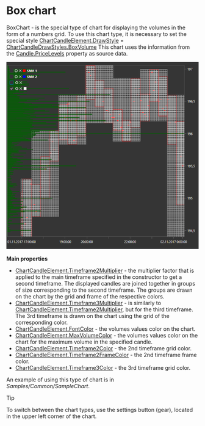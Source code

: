 # Box chart

BoxChart \- is the special type of chart for displaying the volumes in the form of a numbers grid. To use this chart type, it is necessary to set the special style [ChartCandleElement.DrawStyle](xref:StockSharp.Xaml.Charting.ChartCandleElement.DrawStyle) \= [ChartCandleDrawStyles.BoxVolume](xref:StockSharp.Xaml.Charting.ChartCandleDrawStyles.BoxVolume) This chart uses the information from the [Candle.PriceLevels](xref:StockSharp.Algo.Candles.Candle.PriceLevels) property as source data. 

![Gui BoxChart](../images/Gui_BoxChart.png)

**Main properties**

- [ChartCandleElement.Timeframe2Multiplier](xref:StockSharp.Xaml.Charting.ChartCandleElement.Timeframe2Multiplier) \- the multiplier factor that is applied to the main timeframe specified in the constructor to get a second timeframe. The displayed candles are joined together in groups of size corresponding to the second timeframe. The groups are drawn on the chart by the grid and frame of the respective colors. 
- [ChartCandleElement.Timeframe3Multiplier](xref:StockSharp.Xaml.Charting.ChartCandleElement.Timeframe3Multiplier) \- is similarly to [ChartCandleElement.Timeframe2Multiplier](xref:StockSharp.Xaml.Charting.ChartCandleElement.Timeframe2Multiplier), but for the third timeframe. The 3rd timeframe is drawn on the chart using the grid of the corresponding color. 
- [ChartCandleElement.FontColor](xref:StockSharp.Xaml.Charting.ChartCandleElement.FontColor) \- the volumes values color on the chart. 
- [ChartCandleElement.MaxVolumeColor](xref:StockSharp.Xaml.Charting.ChartCandleElement.MaxVolumeColor) \- the volumes values color on the chart for the maximum volume in the specified candle. 
- [ChartCandleElement.Timeframe2Color](xref:StockSharp.Xaml.Charting.ChartCandleElement.Timeframe2Color) \- the 2nd timeframe grid color. 
- [ChartCandleElement.Timeframe2FrameColor](xref:StockSharp.Xaml.Charting.ChartCandleElement.Timeframe2FrameColor) \- the 2nd timeframe frame color. 
- [ChartCandleElement.Timeframe3Color](xref:StockSharp.Xaml.Charting.ChartCandleElement.Timeframe3Color) \- the 3rd timeframe grid color. 

An example of using this type of chart is in *Samples\/Common\/SampleChart*. 

> [!TIP]
> To switch between the chart types, use the settings button (gear), located in the upper left corner of the chart.
